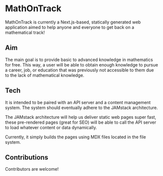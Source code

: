 # MathOnTrack

MathOnTrack is currently a Next.js-based, statically generated web application aimed to help anyone and everyone to get back on a mathematical track! 

## Aim

The main goal is to provide basic to advanced knowledge in mathematics for free. This way, a user will be able to obtain enough knowledge to pursue a career, job, or education that was previously not accessible to them due to the lack of mathematical knowledge.

## Tech

It is intended to be paired with an API server and a content management system. The system should eventually adhere to the JAMstack architecture. 

The JAMstack architecture will help us deliver static web pages super fast, these pre-rendered pages (great for SEO) will be able to call the API server to load whatever content or data dynamically.

Currently, it simply builds the pages using MDX files located in the file system.

## Contributions

Contributors are welcome!
